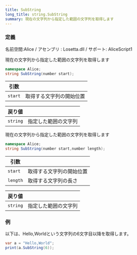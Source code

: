 ```yaml
---
title: SubString
long_title: string.SubString
summary: 現在の文字列から指定した範囲の文字列を取得します
---
```

### 定義
名前空間:Alice / アセンブリ : Losetta.dll / サポート: AliceScript1

現在の文字列から指定した範囲の文字列を取得します

```cs title="AliceScript"
namespace Alice;
string SubString(number start);
```

|引数| |
|-|-|
|`start`|取得する文字列の開始位置|

|戻り値| |
|-|-|
|`string`|指定した範囲の文字列|

現在の文字列から指定した範囲の文字列を取得します

```cs title="AliceScript"
namespace Alice;
string SubString(number start,number length);
```

|引数| |
|-|-|
|`start`|取得する文字列の開始位置|
|`length`|取得する文字列の長さ|

|戻り値| |
|-|-|
|`string`|指定した範囲の文字列|
### 例
以下は、Hello,Worldという文字列の6文字目以降を取得します。

```cs title="AliceScript"
var a = "Hello,World";
print(a.SubString(6));
```
